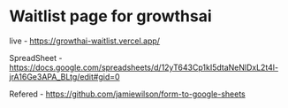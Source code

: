 # Waitlist page for growthsai

live - https://growthai-waitlist.vercel.app/

SpreadSheet - https://docs.google.com/spreadsheets/d/12yT643Cp1kI5dtaNeNlDxL2t4l-jrA16Ge3APA_BLtg/edit#gid=0

Refered - https://github.com/jamiewilson/form-to-google-sheets

